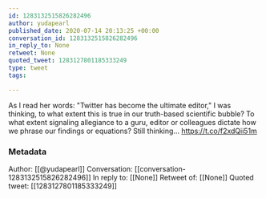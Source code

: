 ```yaml
---
id: 1283132515826282496
author: yudapearl
published_date: 2020-07-14 20:13:25 +00:00
conversation_id: 1283132515826282496
in_reply_to: None
retweet: None
quoted_tweet: 1283127801185333249
type: tweet
tags:

---
```


As I read her words: "Twitter has become the ultimate editor," I was thinking, to what extent this is true in our truth-based scientific bubble? To what extent signaling allegiance to a guru, editor or colleagues dictate how we phrase our findings or equations? Still thinking... https://t.co/f2xdQii51m

### Metadata

Author: [[@yudapearl]]
Conversation: [[conversation-1283132515826282496]]
In reply to: [[None]]
Retweet of: [[None]]
Quoted tweet: [[1283127801185333249]]
